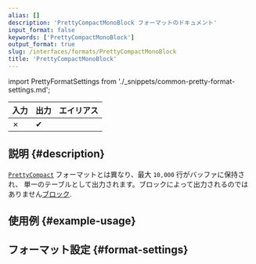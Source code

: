 ```yaml
---
alias: []
description: 'PrettyCompactMonoBlock フォーマットのドキュメント'
input_format: false
keywords: ['PrettyCompactMonoBlock']
output_format: true
slug: /interfaces/formats/PrettyCompactMonoBlock
title: 'PrettyCompactMonoBlock'
---
```


import PrettyFormatSettings from './_snippets/common-pretty-format-settings.md';

| 入力 | 出力  | エイリアス |
|-------|---------|-------|
| ✗     | ✔       |       |

## 説明 {#description}

[`PrettyCompact`](./PrettyCompact.md) フォーマットとは異なり、最大 `10,000` 行がバッファに保持され、 
単一のテーブルとして出力されます。ブロックによって出力されるのではありません[ブロック](/development/architecture#block).

## 使用例 {#example-usage}

## フォーマット設定 {#format-settings}

<PrettyFormatSettings/>
